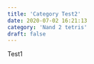 ```yaml
---
title: 'Category Test2'
date: 2020-07-02 16:21:13
category: 'Nand 2 tetris'
draft: false
---
```


Test1
